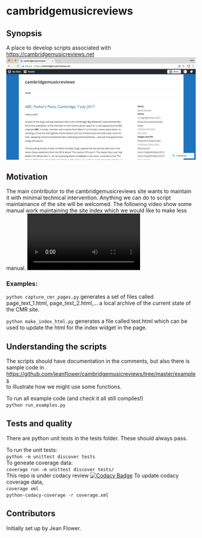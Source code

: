 # cambridgemusicreviews

## Synopsis
A place to develop scripts associated with https://cambridgemusicreviews.net
![web_page_screengrab](docs/cmr_web_page_image.png)

## Motivation
The main contributor to the cambridgemusicreviews site wants to maintain it with minimal technical intervention.  Anything we can do to script maintainance of the site will be welcomed. The following video show some manual work maintaining the site index which we would like to make less manual.
![manual index maintenance](docs/editing_cmr_site_index.mp4)

### Examples:
```python capture_cmr_pages.py```
generates a set of files called page_text_1.html, page_text_2.html,... a local archive of the current state of the CMR site.

```python make_index_html.py``` 
generates a file called test.html which can be used to update the html for the index widget in the page.

## Understanding the scripts
The scripts should have documentation in the comments, but also there is sample code in .  
https://github.com/jeanflower/cambridgemusicreviews/tree/master/examples  
to illustrate how we might use some functions. 

To run all example code (and check it all still compiles!)  
```python run_examples.py```

## Tests and quality
There are python unit tests in the tests folder.  These should always pass.

To run the unit tests:  
```python -m unittest discover tests```  
To geneate coverage data:  
```coverage run -m unittest discover tests/```  
This repo is under codacy review
[![Codacy Badge](https://api.codacy.com/project/badge/Grade/a59e0815f2a74514bcd1e1273f525705)](https://www.codacy.com/app/jeanflower/cambridgemusicreviews?utm_source=github.com&amp;utm_medium=referral&amp;utm_content=jeanflower/cambridgemusicreviews&amp;utm_campaign=Badge_Grade)
To update codacy coverage data,  
```coverage xml```  
```python-codacy-coverage -r coverage.xml```

## Contributors
Initially set up by Jean Flower.


